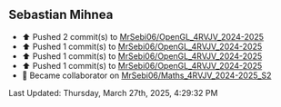 <h2>Sebastian Mihnea</h2>

<!--RECENT_ACTIVITY:start-->
- ⬆️ Pushed 2 commit(s) to [MrSebi06/OpenGL_4RVJV_2024-2025](https://github.com/MrSebi06/OpenGL_4RVJV_2024-2025)<br>
- ⬆️ Pushed 1 commit(s) to [MrSebi06/OpenGL_4RVJV_2024-2025](https://github.com/MrSebi06/OpenGL_4RVJV_2024-2025)<br>
- ⬆️ Pushed 1 commit(s) to [MrSebi06/OpenGL_4RVJV_2024-2025](https://github.com/MrSebi06/OpenGL_4RVJV_2024-2025)<br>
- ⬆️ Pushed 1 commit(s) to [MrSebi06/OpenGL_4RVJV_2024-2025](https://github.com/MrSebi06/OpenGL_4RVJV_2024-2025)<br>
- 🤝 Became collaborator on [MrSebi06/Maths_4RVJV_2024-2025_S2](https://github.com/MrSebi06/Maths_4RVJV_2024-2025_S2)<br>
<!--RECENT_ACTIVITY:end-->
<!--RECENT_ACTIVITY:last_update-->
Last Updated: Thursday, March 27th, 2025, 4:29:32 PM
<!--RECENT_ACTIVITY:last_update_end-->

<!---LOL-STATS-START-HERE--->
<!---LOL-STATS-END-HERE--->
